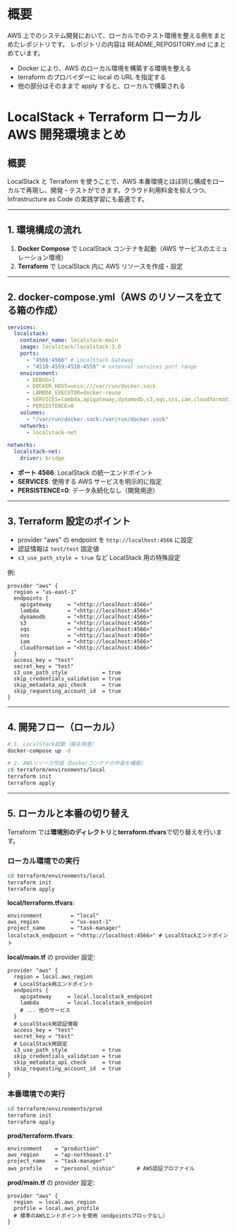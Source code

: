 # 概要

AWS 上でのシステム開発において、ローカルでのテスト環境を整える例をまとめたレポジトリです。
レポジトリの内容は README_REPOSITORY.md にまとめています。

- Docker により、AWS のローカル環境を構築する環境を整える
- terraform のプロバイダーに local の URL を指定する
- 他の部分はそのままで apply すると、ローカルで構築される

# LocalStack + Terraform ローカル AWS 開発環境まとめ

## 概要

LocalStack と Terraform を使うことで、AWS 本番環境とほぼ同じ構成をローカルで再現し、開発・テストができます。クラウド利用料金を抑えつつ、Infrastructure as Code の実践学習にも最適です。

---

## 1. 環境構成の流れ

1. **Docker Compose** で LocalStack コンテナを起動（AWS サービスのエミュレーション環境）
2. **Terraform** で LocalStack 内に AWS リソースを作成・設定

---

## 2. docker-compose.yml（AWS のリソースを立てる箱の作成）

```yaml
services:
  localstack:
    container_name: localstack-main
    image: localstack/localstack:3.0
    ports:
      - "4566:4566" # LocalStack Gateway
      - "4510-4559:4510-4559" # external services port range
    environment:
      - DEBUG=1
      - DOCKER_HOST=unix:///var/run/docker.sock
      - LAMBDA_EXECUTOR=docker-reuse
      - SERVICES=lambda,apigateway,dynamodb,s3,sqs,sns,iam,cloudformation
      - PERSISTENCE=0
    volumes:
      - "/var/run/docker.sock:/var/run/docker.sock"
    networks:
      - localstack-net

networks:
  localstack-net:
    driver: bridge
```

- **ポート 4566**: LocalStack の統一エンドポイント
- **SERVICES**: 使用する AWS サービスを明示的に指定
- **PERSISTENCE=0**: データ永続化なし（開発用途）

---

## 3. Terraform 設定のポイント

- provider "aws" の endpoint を `http://localhost:4566` に設定
- 認証情報は `test/test` 固定値
- `s3_use_path_style = true` など LocalStack 用の特殊設定

例:

```hcl
provider "aws" {
  region = "us-east-1"
  endpoints {
    apigateway     = "<http://localhost:4566>"
    lambda         = "<http://localhost:4566>"
    dynamodb       = "<http://localhost:4566>"
    s3             = "<http://localhost:4566>"
    sqs            = "<http://localhost:4566>"
    sns            = "<http://localhost:4566>"
    iam            = "<http://localhost:4566>"
    cloudformation = "<http://localhost:4566>"
  }
  access_key = "test"
  secret_key = "test"
  s3_use_path_style           = true
  skip_credentials_validation = true
  skip_metadata_api_check     = true
  skip_requesting_account_id  = true
}
```

---

## 4. 開発フロー（ローカル）

```bash
# 1. LocalStack起動（箱を用意）
docker-compose up -d

# 2. AWSリソース作成（Dockerコンテナの中身を構築）
cd terraform/environments/local
terraform init
terraform apply
```

---

## 5. ローカルと本番の切り替え

Terraform では**環境別のディレクトリ**と**terraform.tfvars**で切り替えを行います。

### ローカル環境での実行

```bash
cd terraform/environments/local
terraform init
terraform apply

```

**local/terraform.tfvars**:

```hcl
environment         = "local"
aws_region          = "us-east-1"
project_name        = "task-manager"
localstack_endpoint = "<http://localhost:4566>" # LocalStackエンドポイント
```

**local/main.tf** の provider 設定:

```hcl
provider "aws" {
  region = local.aws_region
  # LocalStack用エンドポイント
  endpoints {
    apigateway     = local.localstack_endpoint
    lambda         = local.localstack_endpoint
    # ... 他のサービス
  }
  # LocalStack用認証情報
  access_key = "test"
  secret_key = "test"
  # LocalStack用設定
  s3_use_path_style           = true
  skip_credentials_validation = true
  skip_metadata_api_check     = true
  skip_requesting_account_id  = true
}

```

### **本番環境**での実行

```bash
cd terraform/environments/prod
terraform init
terraform apply
```

**prod/terraform.tfvars**:

```hcl
environment    = "production"
aws_region     = "ap-northeast-1"
project_name   = "task-manager"
aws_profile    = "personal_nishio"       # AWS認証プロファイル
```

**prod/main.tf** の provider 設定:

```hcl
provider "aws" {
  region  = local.aws_region
  profile = local.aws_profile
  # 標準のAWSエンドポイントを使用（endpointsブロックなし）
}
```

